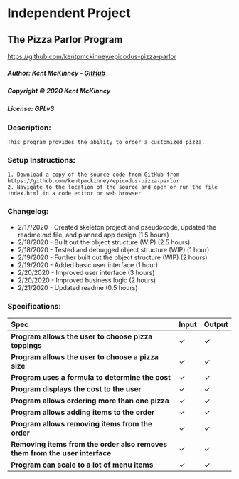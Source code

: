 # Independent Project
## The Pizza Parlor Program
https://github.com/kentpmckinney/epicodus-pizza-parlor

##### Author: Kent McKinney - [GitHub](https://github.com/kentpmckinney)
##### Copyright &copy; 2020 Kent McKinney
##### License: GPLv3
### Description:

``This program provides the ability to order a customized pizza.``

### Setup Instructions:
    1. Download a copy of the source code from GitHub from https://github.com/kentpmckinney/epicodus-pizza-parlor
    2. Navigate to the location of the source and open or run the file index.html in a code editor or web browser

### Changelog:
* 2/17/2020 - Created skeleton project and pseudocode, updated the readme.md file, and planned app design (1.5 hours)
* 2/18/2020 - Built out the object structure (WIP) (2.5 hours)
* 2/18/2020 - Tested and debugged object structure (WIP) (1 hour)
* 2/19/2020 - Further built out the object structure (WIP) (2 hours)
* 2/19/2020 - Added basic user interface (1 hour)
* 2/20/2020 - Improved user interface (3 hours)
* 2/20/2020 - Improved business logic (2 hours)
* 2/21/2020 - Updated readme (0.5 hours)

### Specifications:

| Spec | Input | Output |
| :------------- | :------------- | :------------- |
| **Program allows the user to choose pizza toppings** | ✓| ✓ |
| **Program allows the user to choose a pizza size** | ✓ | ✓ |
| **Program uses a formula to determine the cost** | ✓ | ✓ |
| **Program displays the cost to the user** | ✓ | ✓ |
| **Program allows ordering more than one pizza** | ✓ | ✓ |
| **Program allows adding items to the order** | ✓ | ✓ |
| **Program allows removing items from the order** | ✓ | ✓ |
| **Removing items from the order also removes them from the user interface** | ✓ | ✓ |
| **Program can scale to a lot of menu items** | ✓ | ✓ |